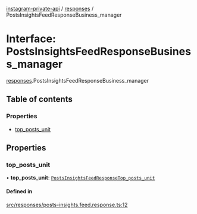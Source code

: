 [instagram-private-api](../../README.md) / [responses](../../modules/responses.md) / PostsInsightsFeedResponseBusiness_manager

# Interface: PostsInsightsFeedResponseBusiness\_manager

[responses](../../modules/responses.md).PostsInsightsFeedResponseBusiness_manager

## Table of contents

### Properties

- [top\_posts\_unit](PostsInsightsFeedResponseBusiness_manager.md#top_posts_unit)

## Properties

### top\_posts\_unit

• **top\_posts\_unit**: [`PostsInsightsFeedResponseTop_posts_unit`](PostsInsightsFeedResponseTop_posts_unit.md)

#### Defined in

[src/responses/posts-insights.feed.response.ts:12](https://github.com/Nerixyz/instagram-private-api/blob/b3351b9/src/responses/posts-insights.feed.response.ts#L12)
